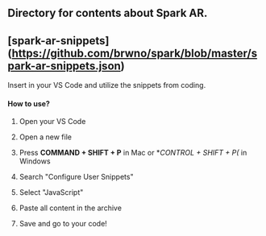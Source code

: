 ## Directory for contents about Spark AR.

## [spark-ar-snippets] (https://github.com/brwno/spark/blob/master/spark-ar-snippets.json)

Insert in your VS Code and utilize the snippets from coding.

#### How to use? 

1) Open your VS Code

2) Open a new file 

3) Press **COMMAND + SHIFT + P** in Mac or **CONTROL + SHIFT + P(* in Windows

4) Search "Configure User Snippets"

5) Select "JavaScript" 

6) Paste all content in the archive

7) Save and go to your code! 
